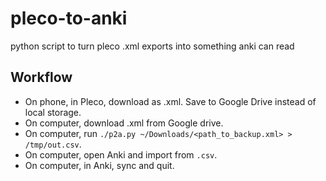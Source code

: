 # pleco-to-anki
python script to turn pleco .xml exports into something anki can read

## Workflow

*  On phone, in Pleco, download as .xml. Save to Google Drive instead of local storage.
*  On computer, download .xml from Google drive.
*  On computer, run `./p2a.py ~/Downloads/<path_to_backup.xml> > /tmp/out.csv`.
*  On computer, open Anki and import from `.csv`.
*  On computer, in Anki, sync and quit.
